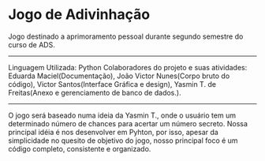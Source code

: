 # Jogo de Adivinhação

Jogo destinado a aprimoramento pessoal durante segundo semestre do curso de ADS.
____________________________________________
Linguagem Utilizada: Python
Colaboradores do projeto e suas atividades: 
Eduarda Maciel(Documentação), João Victor Nunes(Corpo bruto do código), Victor Santos(Interface Gráfica e design), Yasmin T. de Freitas(Anexo e gerenciamento de banco de dados.).
____________________________________________

O jogo será baseado numa ideia da Yasmin T., onde o usuário tem um determinado número de chances para acertar um número secreto. Nossa principal idéia é nos desenvolver em Pyhton, por isso, apesar da simplicidade no quesito de objetivo do jogo, nosso principal foco é um código completo, consistente e organizado.